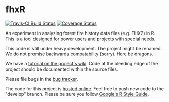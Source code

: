 # fhxR

[![Travis-CI Build Status](https://travis-ci.org/ltrr-arizona-edu/triforce.svg?branch=master)](https://travis-ci.org/ltrr-arizona-edu/fhxR)
[![Coverage Status](https://coveralls.io/repos/ltrr-arizona-edu/triforce/badge.svg)](https://coveralls.io/r/ltrr-arizona-edu/fhxR)

An experiment in analyzing forest fire history data files (e.g. FHX2) in R. This is a tool designed for power users and projects with special needs.

This code is still under heavy development. The project might be renamed. We do not promise backwards compatability (sorry). Here be dragons.

We have a [tutorial on the project's wiki](https://github.com/ltrr-arizona-edu/fhxR/wiki/fhxR-Tutorial). Code at the bleeding edge of the project should be documented within the source files.

Please file bugs in the [bug tracker](https://github.com/ltrr-arizona-edu/fhxR/issues).

The code for this project is [hosted online](https://github.com/ltrr-arizona-edu/fhxR). Feel free to push new code to the "develop" branch. Please be sure you follow [Google's R Style Guide](https://google-styleguide.googlecode.com/svn/trunk/Rguide.xml).
